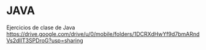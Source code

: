 # JAVA
Ejercicios de clase de Java
https://drive.google.com/drive/u/0/mobile/folders/1DCRXdHwYf9d7bmARndVs2dIlT3SPDroG?usp=sharing